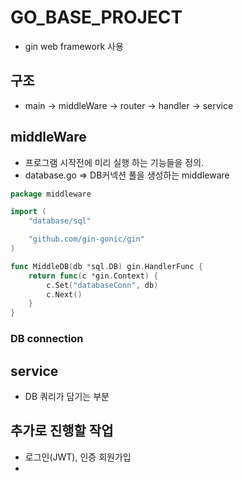 # GO_BASE_PROJECT
- gin web framework 사용
## 구조
- main -> middleWare -> router -> handler -> service

## middleWare
- 프로그램 시작전에 미리 실행 하는 기능들을 정의.
- database.go => DB커넥션 풀을 생성하는 middleware
```go
package middleware

import (
	"database/sql"

	"github.com/gin-gonic/gin"
)

func MiddleDB(db *sql.DB) gin.HandlerFunc {
	return func(c *gin.Context) {
		c.Set("databaseConn", db)
		c.Next()
	}
}
```
### DB connection
## service
- DB 쿼리가 담기는 부분
## 추가로 진행할 작업
- 로그인(JWT), 인증 회원가입
- 
